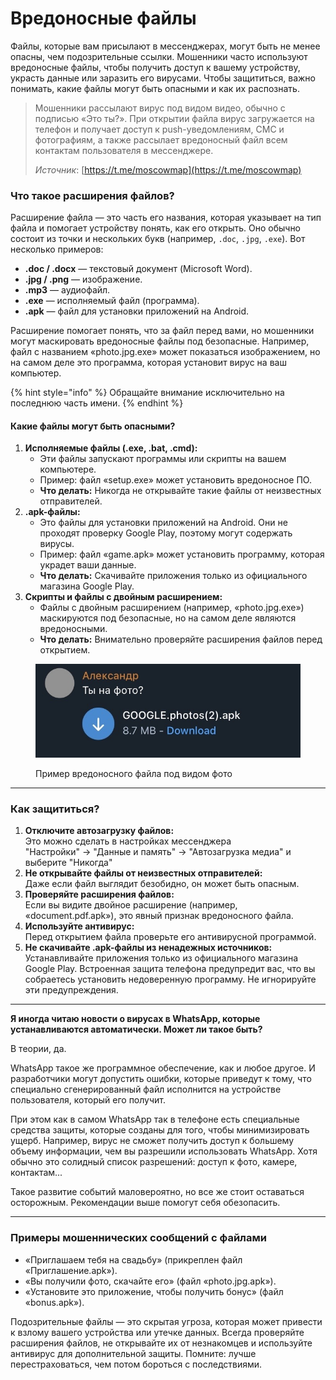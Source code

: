 # Вредоносные файлы

Файлы, которые вам присылают в мессенджерах, могут быть не менее опасны, чем подозрительные ссылки. Мошенники часто используют вредоносные файлы, чтобы получить доступ к вашему устройству, украсть данные или заразить его вирусами. Чтобы защититься, важно понимать, какие файлы могут быть опасными и как их распознать.&#x20;

> Мошенники рассылают вирус под видом видео, обычно с подписью «Это ты?». При открытии файла вирус загружается на телефон и получает доступ к push-уведомлениям, СМС и фотографиям, а также рассылает вредоносный файл всем контактам пользователя в мессенджере.
>
> _Источник_: [https://t.me/moscowmap](https://t.me/moscowmap)

### **Что такое расширения файлов?**

Расширение файла — это часть его названия, которая указывает на тип файла и помогает устройству понять, как его открыть. Оно обычно состоит из точки и нескольких букв (например, `.doc`, `.jpg`, `.exe`). Вот несколько примеров:

* **.doc / .docx** — текстовый документ (Microsoft Word).
* **.jpg / .png** — изображение.
* **.mp3** — аудиофайл.
* **.exe** — исполняемый файл (программа).
* **.apk** — файл для установки приложений на Android.

Расширение помогает понять, что за файл перед вами, но мошенники могут маскировать вредоносные файлы под безопасные. Например, файл с названием «photo.jpg.exe» может показаться изображением, но на самом деле это программа, которая установит вирус на ваш компьютер.&#x20;

{% hint style="info" %}
Обращайте внимание исключительно на последнюю часть имени.&#x20;
{% endhint %}

#### **Какие файлы могут быть опасными?**

1. **Исполняемые файлы (.exe, .bat, .cmd):**
   * Эти файлы запускают программы или скрипты на вашем компьютере.
   * Пример: файл «setup.exe» может установить вредоносное ПО.
   * **Что делать:** Никогда не открывайте такие файлы от неизвестных отправителей.
2. **.apk-файлы:**
   * Это файлы для установки приложений на Android. Они не проходят проверку Google Play, поэтому могут содержать вирусы.
   * Пример: файл «game.apk» может установить программу, которая украдет ваши данные.
   * **Что делать:** Скачивайте приложения только из официального магазина Google Play.
3. **Скрипты и файлы с двойным расширением:**
   * Файлы с двойным расширением (например, «photo.jpg.exe») маскируются под безопасные, но на самом деле являются вредоносными.
   * **Что делать:** Внимательно проверяйте расширения файлов перед открытием.

<figure><img src="../.gitbook/assets/4011B472-ECC0-4AA3-AB66-BEE85687B66F_4_5005_c.jpeg" alt=""><figcaption><p>Пример вредоносного файла под видом фото</p></figcaption></figure>

***

### **Как защититься?**

1. **Отключите автозагрузку файлов:**\
   Это можно сделать в настройках мессенджера\
   "Настройки" -> "Данные и память" -> "Автозагрузка медиа" и выберите "Никогда"
2. **Не открывайте файлы от неизвестных отправителей:**\
   Даже если файл выглядит безобидно, он может быть опасным.
3. **Проверяйте расширения файлов:**\
   Если вы видите двойное расширение (например, «document.pdf.apk»), это явный признак вредоносного файла.
4. **Используйте антивирус:**\
   Перед открытием файла проверьте его антивирусной программой.
5. **Не скачивайте .apk-файлы из ненадежных источников:**\
   Устанавливайте приложения только из официального магазина Google Play. Встроенная защита телефона предупредит вас, что вы собраетесь установить недоверенную программу. Не игнорируйте эти предупреждения.&#x20;

***

**Я иногда читаю новости о вирусах в WhatsApp, которые устанавливаются автоматически. Может ли такое быть?**

В теории, да.&#x20;

WhatsApp такое же программное обеспечение, как и любое другое. И разработчики могут допустить ошибки, которые приведут к тому, что специально сгенерированный файл исполнится на устройстве пользователя, который его получит.&#x20;

При этом как в самом WhatsApp так в телефоне есть специальные средства защиты, которые созданы для того, чтобы минимизировать ущерб. Например, вирус не сможет получить доступ к большему объему информации, чем вы разрешили использовать WhatsApp. Хотя обычно это солидный список разрешений: доступ к фото, камере, контактам...

Такое развитие событий маловероятно, но все же стоит оставаться осторожным. Рекомендации выше помогут себя обезопасить.&#x20;

***

### **Примеры мошеннических сообщений с файлами**

* «Приглашаем тебя на свадьбу» (прикреплен файл «Приглашение.apk»).
* «Вы получили фото, скачайте его» (файл «photo.jpg.apk»).
* «Установите это приложение, чтобы получить бонус» (файл «bonus.apk»).

Подозрительные файлы — это скрытая угроза, которая может привести к взлому вашего устройства или утечке данных. Всегда проверяйте расширения файлов, не открывайте их от незнакомцев и используйте антивирус для дополнительной защиты. Помните: лучше перестраховаться, чем потом бороться с последствиями.
